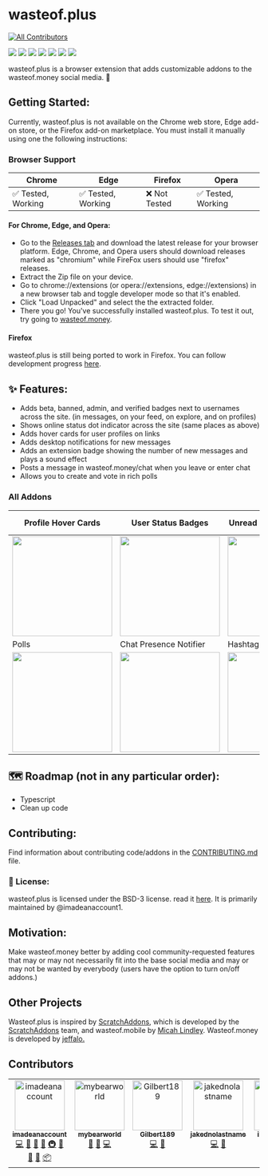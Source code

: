 # wasteof.plus
<!-- ALL-CONTRIBUTORS-BADGE:START - Do not remove or modify this section -->
[![All Contributors](https://img.shields.io/badge/all_contributors-5-orange.svg?style=flat-square)](#contributors-)
<!-- ALL-CONTRIBUTORS-BADGE:END -->
[![](https://img.shields.io/github/stars/imadeanaccount1/wasteof.plus?color=blue&style=flat-square)](https://github.com/imadeanaccount1/wasteof.plus/stargazers) 
[![](https://img.shields.io/github/forks/imadeanaccount1/wasteof.plus?color=blue&style=flat-square)](https://github.com/imadeanaccount1/wasteof.plus/network/members)
[![](https://img.shields.io/github/watchers/imadeanaccount1/wasteof.plus?color=blue&style=flat-square)](https://github.com/imadeanaccount1/wasteof.plus/watchers) 
[![](https://img.shields.io/github/issues/imadeanaccount1/wasteof.plus?color=green&style=flat-square)](https://github.com/imadeanaccount1/wasteof.plus/issues) 
[![](https://img.shields.io/github/issues-pr/imadeanaccount1/wasteof.plus?color=green&style=flat-square)](https://github.com/imadeanaccount1/wasteof.plus/pulls) 
[![](https://img.shields.io/github/license/imadeanaccount1/wasteof.plus?style=flat-square)](https://github.com/imadeanaccount1/wasteof.plus/blob/master/LICENSE)
[![](https://img.shields.io/badge/website-wasteofplus.github.io-ff7b26.svg?style=flat-square&color=blue)](https://wasteofplus.github.io)

wasteof.plus is a browser extension that adds customizable addons to the wasteof.money social media. 🌠

## Getting Started:
Currently, wasteof.plus is not available on the Chrome web store, Edge add-on store, or the Firefox add-on marketplace. You must install it manually using one the following instructions:

### Browser Support
|  Chrome  |  Edge  |  Firefox  |  Opera  |
| -------- | ------ | --------- | -------- |
| ✅ Tested, Working  | ✅ Tested, Working | ❌ Not Tested | ✅ Tested, Working |

#### For Chrome, Edge, and Opera:
- Go to the [Releases tab](https://github.com/imadeanaccount1/wasteof.plus/releases) and download the latest release for your browser platform. Edge, Chrome, and Opera users should download releases marked as "chromium" while FireFox users should use "firefox" releases.
- Extract the Zip file on your device.
- Go to chrome://extensions (or opera://extensions, edge://extensions) in a new browser tab and toggle developer mode so that it's enabled.
- Click "Load Unpacked" and select the the extracted folder.
- There you go! You've successfully installed wasteof.plus. To test it out, try going to [wasteof.money](https://wasteof.money).

#### Firefox
wasteof.plus is still being ported to work in Firefox. You can follow development progress [here](https://github.com/imadeanaccount1/wasteof.plus/pull/32).

## ✨ Features:
- Adds beta, banned, admin, and verified badges next to usernames across the site. (in messages, on your feed, on explore, and on profiles)
- Shows online status dot indicator across the site (same places as above)
- Adds hover cards for user profiles on links
- Adds desktop notifications for new messages
- Adds an extension badge showing the number of new messages and plays a sound effect
- Posts a message in wasteof.money/chat when you leave or enter chat
- Allows you to create and vote in rich polls

### All Addons
|  Profile Hover Cards  |  User Status Badges  |  Unread Messages Badge  |  New Message Notifications  |
| -------- | ------ | --------- | -------- |
| <img width="200px" height="200px" src="https://github.com/imadeanaccount1/wasteof.plus/assets/138229538/dc5ad41e-d26b-4d92-b979-1774ffe1683e">  |  <img width="200px" height="200px" src="https://github.com/imadeanaccount1/wasteof.plus/assets/138229538/3dfe43b5-13a5-4cb1-8cdd-802ae9a34faa"> | <img width="200px" height="200px" src="https://github.com/imadeanaccount1/wasteof.plus/assets/138229538/2400ea6a-bcc5-406f-bd61-fdedf62cb649"> | <img src="https://github.com/imadeanaccount1/wasteof.plus/assets/138229538/f61d6efa-cb7e-4e22-9ac1-f99127cf4069" width="200px" height="200px"> |
| Polls | Chat Presence Notifier | Hashtags |  |
| <img width="200px" height="200px" src="https://github.com/imadeanaccount1/wasteof.plus/assets/138229538/851d2cf2-4fcd-4e8d-9924-1e9eb90f7ff0">  |  <img width="200px" height="200px" src="https://github.com/imadeanaccount1/wasteof.plus/assets/138229538/fe2f08e7-b86a-42e2-90a5-a23c51d669a9"> | <img width="200px" height="200px" src="https://github.com/imadeanaccount1/wasteof.plus/assets/138229538/33a611cc-2e41-40df-acc1-5d1aee0bbbeb"> |  |

<!--- ![followsyoubadge - Copy (3)](https://github.com/imadeanaccount1/wasteof.plus/assets/138229538/1c4c32bb-8951-4055-b820-9b9ebd545167)
![Screenshot2023070714](https://github.com/imadeanaccount1/wasteof.plus/assets/138229538/73f53d4a-91e3-4cd7-996f-d49fb1ad1b47) -->


## 🗺 Roadmap (not in any particular order):
- Typescript
- Clean up code

## Contributing:
Find information about contributing code/addons in the [CONTRIBUTING.md](CONTRIBUTING.md) file.

### 📜 License:
wasteof.plus is licensed under the BSD-3 license. read it [here](LICENSE). It is primarily maintained by @imadeanaccount1.

## Motivation:
Make wasteof.money better by adding cool community-requested features that may or may not necessarily fit into the base social media and may or may not be wanted by everybody (users  have the option to turn on/off addons.)

## Other Projects
Wasteof.plus is inspired by [ScratchAddons](https://github.com/ScratchAddons/ScratchAddons), which is developed by the [ScratchAddons](https://github.com/ScratchAddons) team, and wasteof.mobile by [Micah Lindley](https://github.com/micahlt). Wasteof.money is developed by [jeffalo.](https://github.com/jeffalo)

## Contributors

<!-- ALL-CONTRIBUTORS-LIST:START - Do not remove or modify this section -->
<!-- prettier-ignore-start -->
<!-- markdownlint-disable -->
<table>
  <tbody>
    <tr>
      <td align="center" valign="top" width="14.28%"><a href="https://github.com/imadeanaccount1"><img src="https://avatars.githubusercontent.com/u/138229538?v=4?s=100" width="100px;" alt="imadeanaccount"/><br /><sub><b>imadeanaccount</b></sub></a><br /><a href="https://github.com/imadeanaccount1/wasteof.plus/commits?author=imadeanaccount1" title="Code">💻</a> <a href="#design-imadeanaccount1" title="Design">🎨</a> <a href="#ideas-imadeanaccount1" title="Ideas, Planning, & Feedback">🤔</a> <a href="#maintenance-imadeanaccount1" title="Maintenance">🚧</a> <a href="#infra-imadeanaccount1" title="Infrastructure (Hosting, Build-Tools, etc)">🚇</a> <a href="https://github.com/imadeanaccount1/wasteof.plus/commits?author=imadeanaccount1" title="Documentation">📖</a> <a href="https://github.com/imadeanaccount1/wasteof.plus/pulls?q=is%3Apr+reviewed-by%3Aimadeanaccount1" title="Reviewed Pull Requests">👀</a> <a href="#question-imadeanaccount1" title="Answering Questions">💬</a> <a href="#platform-imadeanaccount1" title="Packaging/porting to new platform">📦</a></td>
      <td align="center" valign="top" width="14.28%"><a href="https://github.com/mybearworld"><img src="https://avatars.githubusercontent.com/u/130385691?v=4?s=100" width="100px;" alt="mybearworld"/><br /><sub><b>mybearworld</b></sub></a><br /><a href="https://github.com/imadeanaccount1/wasteof.plus/issues?q=author%3Amybearworld" title="Bug reports">🐛</a> <a href="#ideas-mybearworld" title="Ideas, Planning, & Feedback">🤔</a> <a href="https://github.com/imadeanaccount1/wasteof.plus/commits?author=mybearworld" title="Code">💻</a></td>
      <td align="center" valign="top" width="14.28%"><a href="https://github.com/Gilbert189"><img src="https://avatars.githubusercontent.com/u/57717273?v=4?s=100" width="100px;" alt="Gilbert189"/><br /><sub><b>Gilbert189</b></sub></a><br /><a href="https://github.com/imadeanaccount1/wasteof.plus/commits?author=Gilbert189" title="Code">💻</a> <a href="#ideas-Gilbert189" title="Ideas, Planning, & Feedback">🤔</a></td>
      <td align="center" valign="top" width="14.28%"><a href="https://github.com/jakednolastname"><img src="https://avatars.githubusercontent.com/u/122004617?v=4?s=100" width="100px;" alt="jakednolastname"/><br /><sub><b>jakednolastname</b></sub></a><br /><a href="https://github.com/imadeanaccount1/wasteof.plus/commits?author=jakednolastname" title="Code">💻</a> <a href="#ideas-jakednolastname" title="Ideas, Planning, & Feedback">🤔</a></td>
      <td align="center" valign="top" width="14.28%"><a href="http://illogicalapple.github.io"><img src="https://avatars.githubusercontent.com/u/80916557?v=4?s=100" width="100px;" alt="illogicalapple"/><br /><sub><b>illogicalapple</b></sub></a><br /><a href="https://github.com/imadeanaccount1/wasteof.plus/issues?q=author%3Aillogicalapple" title="Bug reports">🐛</a></td>
    </tr>
  </tbody>
</table>

<!-- markdownlint-restore -->
<!-- prettier-ignore-end -->

<!-- ALL-CONTRIBUTORS-LIST:END -->
<!-- prettier-ignore-start -->
<!-- markdownlint-disable -->

<!-- markdownlint-restore -->
<!-- prettier-ignore-end -->

<!-- ALL-CONTRIBUTORS-LIST:END -->
